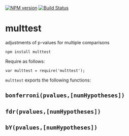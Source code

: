 [![NPM version](https://badge.fury.io/js/multtest.svg)](http://badge.fury.io/js/multtest)
[![Build Status](https://travis-ci.org/Planeshifter/multtest.svg)](https://travis-ci.org/Planeshifter/multtest)

# multtest
adjustments of p-values for multiple comparisons


```
npm install multtest
```

Require as follows:

```
var multtest = require('multtest');
```

`multtest` exports the following functions:

## `bonferroni(pvalues,[numHypotheses])`

## `fdr(pvalues,[numHypotheses])`

## `bY(pvalues,[numHypotheses])` 


